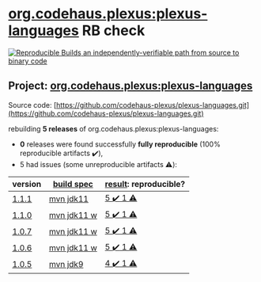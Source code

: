 [org.codehaus.plexus:plexus-languages](https://search.maven.org/artifact/org.codehaus.plexus/plexus-languages/) RB check
=======

[![Reproducible Builds](https://reproducible-builds.org/images/logos/rb.svg) an independently-verifiable path from source to binary code](https://reproducible-builds.org/)

## Project: [org.codehaus.plexus:plexus-languages](https://search.maven.org/artifact/org.codehaus.plexus/plexus-languages/)

Source code: [https://github.com/codehaus-plexus/plexus-languages.git](https://github.com/codehaus-plexus/plexus-languages.git)

rebuilding **5 releases** of org.codehaus.plexus:plexus-languages:
- **0** releases were found successfully **fully reproducible** (100% reproducible artifacts :heavy_check_mark:),
- 5 had issues (some unreproducible artifacts :warning:):

| version | [build spec](BUILDSPEC.md) | [result](https://reproducible-builds.org/docs/jvm/): reproducible? |
| -- | --------- | ------ |
| [1.1.1](https://search.maven.org/artifact/org.codehaus.plexus/plexus-languages/1.1.1/pom) | [mvn jdk11](plexus-languages-1.1.1.buildspec) | [5 :heavy_check_mark:  1 :warning:](plexus-java-1.1.1.buildcompare) |
| [1.1.0](https://search.maven.org/artifact/org.codehaus.plexus/plexus-languages/1.1.0/pom) | [mvn jdk11 w](plexus-languages-1.1.0.buildspec) | [5 :heavy_check_mark:  1 :warning:](plexus-java-1.1.0.buildcompare) |
| [1.0.7](https://search.maven.org/artifact/org.codehaus.plexus/plexus-languages/1.0.7/pom) | [mvn jdk11 w](plexus-languages-1.0.7.buildspec) | [5 :heavy_check_mark:  1 :warning:](plexus-java-1.0.7.buildcompare) |
| [1.0.6](https://search.maven.org/artifact/org.codehaus.plexus/plexus-languages/1.0.6/pom) | [mvn jdk11 w](plexus-languages-1.0.6.buildspec) | [5 :heavy_check_mark:  1 :warning:](plexus-java-1.0.6.buildcompare) |
| [1.0.5](https://search.maven.org/artifact/org.codehaus.plexus/plexus-languages/1.0.5/pom) | [mvn jdk9](plexus-languages-1.0.5.buildspec) | [4 :heavy_check_mark:  1 :warning:](plexus-java-1.0.5.buildcompare) |
